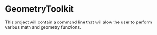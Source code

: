 # GeometryToolkit
This project will contain a command line that will alow the user to perform various math and geometry functions.
